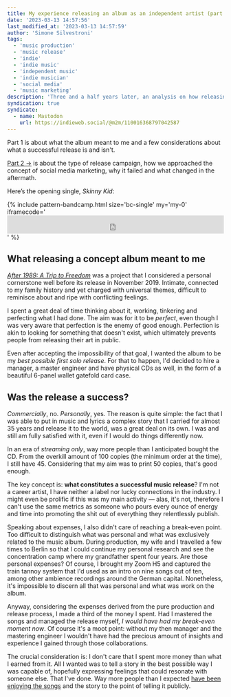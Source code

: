 ```yaml
---
title: My experience releasing an album as an independent artist (part 1)
date: '2023-03-13 14:57:56'
last_modified_at: '2023-03-13 14:57:59'
author: 'Simone Silvestroni'
tags:
  - 'music production'
  - 'music release'
  - 'indie'
  - 'indie music'
  - 'independent music'
  - 'indie musician'
  - 'social media'
  - 'music marketing'
description: 'Three and a half years later, an analysis on how releasing my debut concept album had informed my journey as a person more than as an indie artist.'
syndication: true
syndicate:
  - name: Mastodon
    url: https://indieweb.social/@m2m/110016368797042587
---
```

Part 1 is about what the album meant to me and a few considerations about what a successful release is and isn't.

[Part 2 →](/blog/releasing-an-album-as-an-independent-artist-pt2/) is about the type of release campaign, how we approached the concept of social media marketing, why it failed and what changed in the aftermath.

<div class="border border-3 rounded mt-5 px-3 py-3">
  <p>Here’s the opening single, <em>Skinny Kid</em>:</p>
  {% include pattern-bandcamp.html size='bc-single' my='my-0' iframecode='<iframe style="border: 0; width: 100%; height: 42px;" src="https://bandcamp.com/EmbeddedPlayer/album=4002304498/size=small/bgcol=ffffff/linkcol=333333/track=3005791226/transparent=true/" seamless><a href="https://minutestomidnight.bandcamp.com/album/after-1989-a-trip-to-freedom">After 1989: A Trip To Freedom by Minutes to Midnight</a></iframe>' %}
</div>

## What releasing a concept album meant to me

[*After 1989: A Trip to Freedom*](/work/music/after-1989/) was a project that I considered a personal cornerstone well before its release in November 2019. Intimate, connected to my family history and yet charged with universal themes, difficult to reminisce about and ripe with conflicting feelings.

I spent a great deal of time thinking about it, working, tinkering and perfecting what I had done. The aim was for it to be *perfect*, even though I was very aware that perfection is the enemy of good enough. Perfection is akin to looking for something that doesn't exist, which ultimately prevents people from releasing their art in public.

Even after accepting the impossibility of that goal, I wanted the album to be my _best possible first solo release_. For that to happen, I'd decided to hire a manager, a master engineer and have physical CDs as well, in the form of a beautiful 6-panel wallet gatefold card case.

## Was the release a success?

*Commercially*, no. *Personally*, yes. The reason is quite simple: the fact that I was able to put in music and lyrics a complex story that I carried for almost 35 years and release it to the world, was a great deal on its own. I was and still am fully satisfied with it, even if I would do things differently now.

In an era of *streaming only*, way more people than I anticipated bought the CD. From the overkill amount of 100 copies (the minimum order at the time), I still have 45. Considering that my aim was to print 50 copies, that's good enough.

The key concept is: **what constitutes a successful music release**? I'm not a career artist, I have neither a label nor lucky connections in the industry. I might even be prolific if this was my main activity — alas, it's not, therefore I can't use the same metrics as someone who pours every ounce of energy and time into promoting the shit out of everything they relentlessly publish.

Speaking about expenses, I also didn't care of reaching a break-even point. Too difficult to distinguish what was personal and what was exclusively related to the music album. During production, my wife and I travelled a few times to Berlin so that I could continue my personal research and see the concentration camp where my grandfather spent four years. Are those personal expenses? Of course, I brought my Zoom H5 and captured the train tannoy system that I'd used as an intro on nine songs out of ten, among other ambience recordings around the German capital. Nonetheless, it's impossible to discern all that was personal and what was work on the album.

Anyway, considering the expenses derived from the pure production and release process, I made a third of the money I spent. Had I mastered the songs and managed the release myself, _I would have had my break-even moment now_. Of course it's a moot point: without my then manager and the mastering engineer I wouldn't have had the precious amount of insights and experience I gained through those collaborations.

The crucial consideration is: I don't care that I spent more money than what I earned from it. All I wanted was to tell a story in the best possible way I was capable of, hopefully expressing feelings that could resonate with someone else. That I've done. Way more people than I expected [have been enjoying the songs](/blog/new-reviews-after-1989/) and the story to the point of telling it publicly.